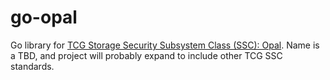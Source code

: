 # go-opal

Go library for [TCG Storage Security Subsystem Class (SSC): Opal](https://trustedcomputinggroup.org/resource/storage-work-group-storage-security-subsystem-class-opal/).
Name is a TBD, and project will probably expand to include other TCG SSC standards.
